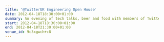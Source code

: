 ```yaml
---
title: '@TwitterUK Engineering Open House'
date: 2012-04-18T18:30:00+01:00
summary: An evening of tech talks, beer and food with members of Twitter’s US- and London-based engineering teams.
start: 2012-04-18T18:30:00+01:00
end: 2012-04-18T21:30:00+01:00
venue_id: 9c3xgwch+c8
---
```

